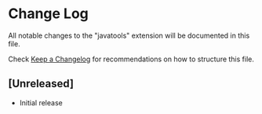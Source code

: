 # Change Log

All notable changes to the "javatools" extension will be documented in this file.

Check [Keep a Changelog](http://keepachangelog.com/) for recommendations on how to structure this file.

## [Unreleased]

- Initial release